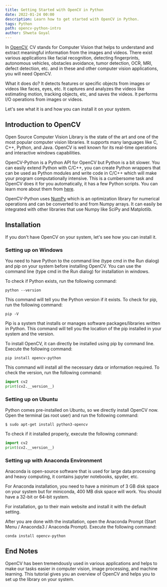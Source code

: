 ```yaml
---
title: Getting Started with OpenCV in Python
date: 2022-01-24 00:00
description: Learn how to get started with OpenCV in Python.
tags: Python
path: opencv-python-intro
author: Shweta Goyal
---
```


In [OpenCV](https://opencv.org/), CV stands for Computer Vision that helps to understand and extract meaningful information from the images and videos. There exist various applications like facial recognition, detecting fingerprints, autonomous vehicles, obstacles avoidance, tumor detection, OCR, MRI, defect detection, etc. and in these and other computer vision applications, you will need OpenCV.

What it does do? It detects features or specific objects from images or videos like faces, eyes, etc. It captures and analyzes the videos like estimating motion, tracking objects, etc, and saves the videos. It performs I/O operations from images or videos.

Let's see what it is and how you can install it on your system.

## Introduction to OpenCV

Open Source Computer Vision Library is the state of the art and one of the most popular computer vision libraries. It supports many languages like C, C++, Python, and Java. OpenCV is well known for its real-time operations and interactive windows capabilities.

OpenCV-Python is a Python API for OpenCV but Python is a bit slower. You can easily extend Python with C/C++, you can create Python wrappers that can be used as Python modules and write code in C/C++ which will make your program computationally intensive. This is a cumbersome task and OpenCV does it for you automatically, it has a few Python scripts. You can learn more about them from [here](https://github.com/opencv/opencv/blob/4.x/doc/py_tutorials/py_bindings/py_bindings_basics/py_bindings_basics.markdown).

OpenCV-Python uses [NumPy](https://numpy.org/) which is an optimization library for numerical operations and can be converted to and from Numpy arrays. It can easily be integrated with other libraries that use Numpy like SciPy and Matplotlib.

## Installation

If you don't have OpenCV on your system, let's see how you can install it.

### Setting up on Windows

You need to have Python to the command line (type cmd in the Run dialog) and pip on your system before installing OpenCV. You can use the command line (type cmd in the Run dialog) for installation in windows.

To check if Python exists, run the following command:

```console
python --version
```

This command will tell you the Python version if it exists. To check for pip, run the following command:

```console
pip -V
```

Pip is a system that installs or manages software packages/libraries written in Python. This command will tell you the location of the pip installed in your system and the version.

To install OpenCV, it can directly be installed using pip by command line. Execute the following command:

```console
pip install opencv-python
```

This command will install all the necessary data or information required. To check the version, run the following command:

```python
import cv2
print(cv2.__version__)
```

### Setting up on Ubuntu

Python comes pre-installed on Ubuntu, so we directly install OpenCV now. Open the terminal (as root user) and run the following command:

```console
$ sudo apt-get install python3-opencv
```

To check if it installed properly, execute the following command:

```python
import cv2
print(cv2.__version__)
```

### Setting up with Anaconda Environment

Anaconda is open-source software that is used for large data processing and heavy computing, it contains jupyter notebooks, spyder, etc.

For Anaconda installation, you need to have a minimum of 3 GB disk space on your system but for miniconda, 400 MB disk space will work. You should have a 32-bit or 64-bit system.

For installation, go to their main website and install it with the default setting.

After you are done with the installation, open the Anaconda Prompt (Start Menu / Anaconda3 / Anaconda Prompt). Execute the following command:

```console
conda install opencv-python
```

## End Notes

OpenCV has been tremendously used in various applications and helps to make our tasks easier in computer vision, image processing, and machine learning. This tutorial gives you an overview of OpenCV and helps you to set up the library on your system.
